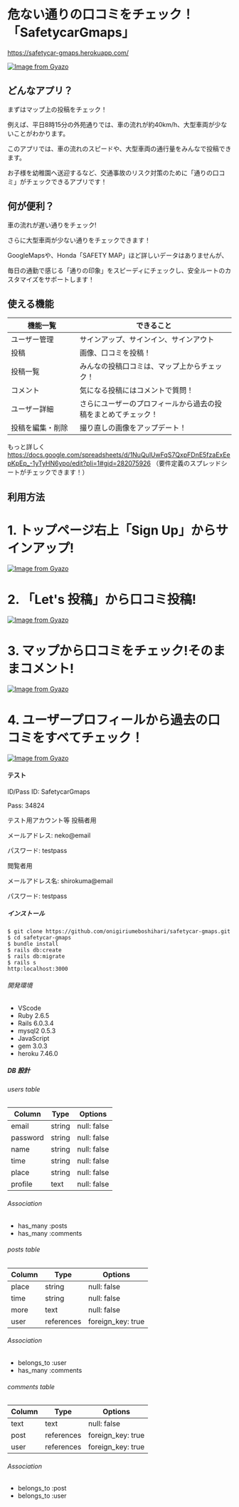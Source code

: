 # 危ない通りの口コミをチェック！「SafetycarGmaps」
https://safetycar-gmaps.herokuapp.com/

[![Image from Gyazo](https://i.gyazo.com/c6c6b141281d1d34140c9dfe7c055ebe.gif)](https://gyazo.com/c6c6b141281d1d34140c9dfe7c055ebe)


## どんなアプリ？

まずはマップ上の投稿をチェック！

例えば、平日8時15分の外苑通りでは、車の流れが約40km/h、大型車両が少ないことがわかります。

このアプリでは、車の流れのスピードや、大型車両の通行量をみんなで投稿できます。

お子様を幼稚園へ送迎するなど、交通事故のリスク対策のために「通りの口コミ」がチェックできるアプリです！



## 何が便利？

車の流れが遅い通りをチェック!

さらに大型車両が少ない通りをチェックできます！

GoogleMapsや、Honda「SAFETY MAP」ほど詳しいデータはありませんが、

毎日の通勤で感じる「通りの印象」をスピーディにチェックし、安全ルートのカスタマイズをサポートします！


## 使える機能

| 機能一覧           | できること                                        |
| ----------------- | --------------------------------------------- |
| ユーザー管理      | サインアップ、サインイン、サインアウト                     |
| 投稿　　　　　　　 | 画像、口コミを投稿！ |
| 投稿一覧         | みんなの投稿口コミは、マップ上からチェック！              |
| コメント           | 気になる投稿にはコメントで質問！                     |
| ユーザー詳細      | さらにユーザーのプロフィールから過去の投稿をまとめてチェック！              |
| 投稿を編集・削除 | 撮り直しの画像をアップデート！                             |

もっと詳しく
https://docs.google.com/spreadsheets/d/1NuQulUwFqS7QxpFDnE5fzaExEepKpEp_-1yTyHN6ypo/edit?pli=1#gid=282075926
（要件定義のスプレッドシートがチェックできます！）

## 利用方法

# 1. トップページ右上「Sign Up」からサインアップ!
[![Image from Gyazo](https://i.gyazo.com/ae42eb1de52ea0bfe9c02e6bf4b67ea2.png)](https://gyazo.com/ae42eb1de52ea0bfe9c02e6bf4b67ea2)
# 2. 「Let's 投稿」から口コミ投稿!
[![Image from Gyazo](https://i.gyazo.com/f3bffb8c7039eba49c535b859fc14592.png)](https://gyazo.com/f3bffb8c7039eba49c535b859fc14592)
# 3. マップから口コミをチェック!そのままコメント!
[![Image from Gyazo](https://i.gyazo.com/6bd8a6fd4456f7829a09b606c2babc5a.gif)](https://gyazo.com/6bd8a6fd4456f7829a09b606c2babc5a)
# 4. ユーザープロフィールから過去の口コミをすベてチェック！
[![Image from Gyazo](https://i.gyazo.com/39d0c656ab7cd7ffb88c6b0e996a7775.jpg)](https://gyazo.com/39d0c656ab7cd7ffb88c6b0e996a7775)

#### テスト

ID/Pass
ID: SafetycarGmaps

Pass: 34824

テスト用アカウント等
投稿者用

メールアドレス: neko@email

パスワード: testpass

閲覧者用

メールアドレス名: shirokuma@email

パスワード: testpass


##### インストール

```
$ git clone https://github.com/onigiriumeboshihari/safetycar-gmaps.git
$ cd safetycar-gmaps
$ bundle install
$ rails db:create
$ rails db:migrate
$ rails s
http:localhost:3000
```


###### 開発環境

- VScode
- Ruby 2.6.5
- Rails 6.0.3.4
- mysql2 0.5.3
- JavaScript
- gem 3.0.3
- heroku 7.46.0

##### DB 設計

###### users table

| Column             | Type                | Options                 |
|--------------------|---------------------|-------------------------|
| email              | string              | null: false             |
| password           | string              | null: false             |
| name               | string              | null: false             |
| time               | string              | null: false             |
| place              | string              | null: false             |
| profile            | text                | null: false             |

###### Association

* has_many :posts
* has_many :comments

###### posts table

| Column                              | Type       | Options           |
|-------------------------------------|------------|-------------------|
| place                               | string     | null: false       |
| time                                | string     | null: false       |
| more                                | text       | null: false       |
| user                                | references | foreign_key: true |

###### Association

- belongs_to :user
- has_many :comments

###### comments table

| Column      | Type       | Options           |
|-------------|------------|-------------------|
| text        | text       | null: false       |
| post        | references | foreign_key: true |
| user        | references | foreign_key: true |

###### Association

- belongs_to :post
- belongs_to :user
